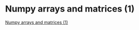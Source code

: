 # Numpy arrays and matrices (1)
[Numpy arrays and matrices (1)](https://aiwithcloud.com/2022/09/16/numpy_arrays_and_matrices_1/)